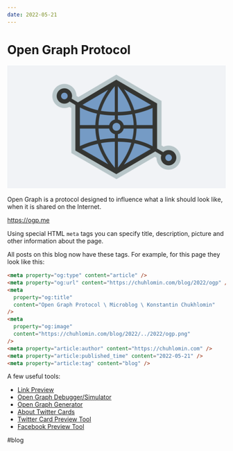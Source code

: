 ```yaml
---
date: 2022-05-21
---
```


# Open Graph Protocol

![Open Graph Protocol](../2022/ogp.png)

Open Graph is a protocol designed to influence what a link should look like,
when it is shared on the Internet.

https://ogp.me

Using special HTML `meta` tags you can specify title, description, picture
and other information about the page.

All posts on this blog now have these tags. For example, for this page they
look like this:

```html
<meta property="og:type" content="article" />
<meta property="og:url" content="https://chuhlomin.com/blog/2022/ogp" />
<meta
  property="og:title"
  content="Open Graph Protocol \ Microblog \ Konstantin Chukhlomin"
/>
<meta
  property="og:image"
  content="https://chuhlomin.com/blog/2022/../2022/ogp.png"
/>
<meta property="article:author" content="https://chuhlomin.com" />
<meta property="article:published_time" content="2022-05-21" />
<meta property="article:tag" content="blog" />
```

A few useful tools:

- [Link Preview](https://linkpreview.xyz/)
- [Open Graph Debugger/Simulator](https://en.rakko.tools/tools/9/)
- [Open Graph Generator](https://webcode.tools/generators/open-graph)
- [About Twitter Cards](https://developer.twitter.com/en/docs/twitter-for-websites/cards/overview/abouts-cards)
- [Twitter Card Preview Tool](https://www.bannerbear.com/tools/twitter-card-preview-tool/)
- [Facebook Preview Tool](https://www.bannerbear.com/tools/facebook-open-graph-preview-tool/)

#blog
